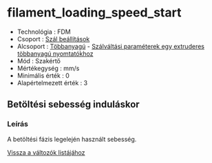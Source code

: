 # filament\_loading\_speed\_start

* Technológia : FDM
* Csoport : [Szál beállítások](../filament_settings/filament_settings.md)
* Alcsoport : [Többanyagú](../filament_settings/filament_settings.md#multimatériaux) - [Szálváltási paraméterek egy extruderes többanyagú nyomtatókhoz](filament_loading_speed_start.md)
* Mód : Szakértő
* Mértékegység : mm/s
* Minimális érték :  0
* Alapértelmezett érték : 3

## Betöltési sebesség induláskor

### Leírás

A betöltési fázis legelején használt sebesség.

[Vissza a változók listájához](../../variable_list)

